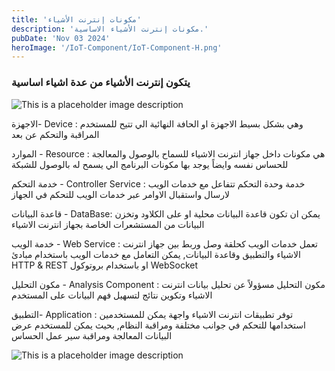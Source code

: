 ```yaml
---
title: 'مكونات إنترنت الأشياء'
description: 'مكونات إنترنت الأشياء الاساسية.'
pubDate: 'Nov 03 2024'
heroImage: '/IoT-Component/IoT-Component-H.png'
---
```

[comment]: <> (for upload: thing to say - commit - push.)

### يتكون إنترنت الأشياء من عدة اشياء اساسية
![This is a placeholder image description](/IoT-Component/IoT-Devices.png)

الاجهزة- Device :
وهي بشكل بسيط الاجهزة او الحافة النهائية الي تتيح للمستخدم المراقبة والتحكم عن بعد

الموارد - Resource :
هي مكونات داخل جهاز انترنت الاشياء للسماح بالوصول والمعالجة للحساس نفسه وايضاً يوجد بها مكونات البرنامج الي يسمح له بالوصول للشبكة

خدمة التحكم - Controller Service :
خدمة وحدة التحكم تتفاعل مع خدمات الويب لارسال واستقبال الاوامر عبر خدمات الويب للتحكم في الجهاز

قاعدة البيانات - DataBase:
يمكن ان تكون قاعدة البيانات محلية او على الكلاود وتخزن البيانات من المستشعرات الخاصة بجهاز انترنت الاشياء

خدمة الويب - Web Service :
تعمل خدمات الويب كحلقة وصل وربط بين جهاز انترنت الاشياء والتطبيق وقاعدة البيانات, يمكن التعامل مع خدمات الويب باستخدام مبادئ HTTP & REST او باستخدام بروتوكول WebSocket

مكون التحليل - Analysis Component : 
مكون التحليل مسؤولاً عن تحليل بيانات انترنت الاشياء وتكوين نتائج لتسهيل فهم البيانات على المستخدم

التطبيق- Application :
توفر تطبيقات انترنت الاشياء واجهة يمكن للمستخدمين استخدامها للتحكم في جوانب مختلفة ومراقبة النظام, بحيث يمكن للمستخدم عرض البيانات المعالجة ومراقبة سير عمل الحساس 

![This is a placeholder image description](/IoT-Component/IoT-Com-Last.png)